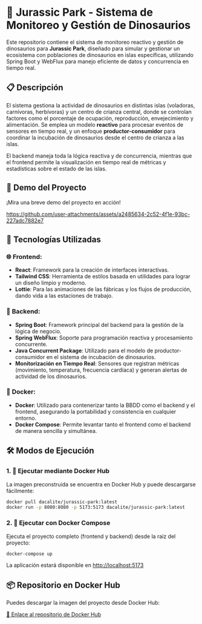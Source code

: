 # 🦖 Jurassic Park - Sistema de Monitoreo y Gestión de Dinosaurios

Este repositorio contiene el sistema de monitoreo reactivo y gestión de dinosaurios para **Jurassic Park**, diseñado para simular y gestionar un ecosistema con poblaciones de dinosaurios en islas específicas, utilizando Spring Boot y WebFlux para manejo eficiente de datos y concurrencia en tiempo real.

## 📋 Descripción

El sistema gestiona la actividad de dinosaurios en distintas islas (voladoras, carnívoras, herbívoras) y un centro de crianza central, donde se controlan factores como el porcentaje de ocupación, reproducción, envejecimiento y alimentación. Se emplea un modelo **reactivo** para procesar eventos de sensores en tiempo real, y un enfoque **productor-consumidor** para coordinar la incubación de dinosaurios desde el centro de crianza a las islas.

El backend maneja toda la lógica reactiva y de concurrencia, mientras que el frontend permite la visualización en tiempo real de métricas y estadísticas sobre el estado de las islas.

## 🎥 Demo del Proyecto

¡Mira una breve demo del proyecto en acción!

https://github.com/user-attachments/assets/a2485634-2c52-4f1e-93bc-227adc7882e7

## 🚀 Tecnologías Utilizadas

### 🌐 **Frontend**:
- **React**: Framework para la creación de interfaces interactivas.
- **Tailwind CSS**: Herramienta de estilos basada en utilidades para lograr un diseño limpio y moderno.
- **Lottie**: Para las animaciones de las fábricas y los flujos de producción, dando vida a las estaciones de trabajo.

### 🔧 **Backend**:
- **Spring Boot**: Framework principal del backend para la gestión de la lógica de negocio.
- **Spring WebFlux**: Soporte para programación reactiva y procesamiento concurrente.
- **Java Concurrent Package**: Utilizado para el modelo de productor-consumidor en el sistema de incubación de dinosaurios.
- **Monitorización en Tiempo Real**: Sensores que registran métricas (movimiento, temperatura, frecuencia cardíaca) y generan alertas de actividad de los dinosaurios.

### 🐳 **Docker**:
- **Docker**: Utilizado para contenerizar tanto la BBDD como el backend y el frontend, asegurando la portabilidad y consistencia en cualquier entorno.
- **Docker Compose**: Permite levantar tanto el frontend como el backend de manera sencilla y simultánea.

## 🛠️ Modos de Ejecución

### 1. 🐳 **Ejecutar mediante Docker Hub**
La imagen preconstruida se encuentra en Docker Hub y puede descargarse fácilmente:

```bash
docker pull dacalite/jurassic-park:latest
docker run -p 8080:8080 -p 5173:5173 dacalite/jurassic-park:latest
```

### 2. 🔧 **Ejecutar con Docker Compose**
Ejecuta el proyecto completo (frontend y backend) desde la raíz del proyecto:

```bash
docker-compose up
```

La aplicación estará disponible en [http://localhost:5173](http://localhost:5173)


## 📦 Repositorio en Docker Hub

Puedes descargar la imagen del proyecto desde Docker Hub:

[🔗 Enlace al repositorio de Docker Hub](https://hub.docker.com/repository/docker/dacalite/jurassic-park/general)
